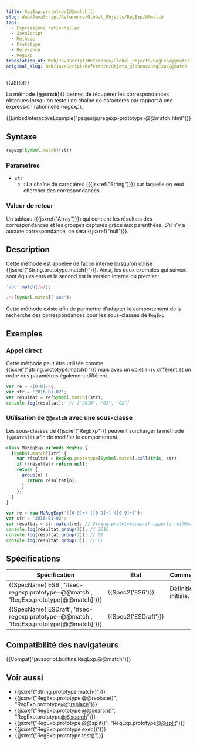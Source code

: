 ```yaml
---
title: RegExp.prototype[@@match]()
slug: Web/JavaScript/Reference/Global_Objects/RegExp/@@match
tags:
  - Expressions rationnelles
  - JavaScript
  - Méthode
  - Prototype
  - Reference
  - RegExp
translation_of: Web/JavaScript/Reference/Global_Objects/RegExp/@@match
original_slug: Web/JavaScript/Reference/Objets_globaux/RegExp/@@match
---
```

{{JSRef}}

La méthode **`[@@match]()`** permet de récupérer les correspondances obtenues lorsqu'on teste une chaîne de caractères par rapport à une expression rationnelle (_regexp_).

{{EmbedInteractiveExample("pages/js/regexp-prototype-@@match.html")}}

## Syntaxe

```js
regexp[Symbol.match](str)
```

### Paramètres

- `str`
  - : La chaîne de caractères ({{jsxref("String")}}) sur laquelle on veut chercher des correspondances.

### Valeur de retour

Un tableau ({{jsxref("Array")}}) qui contient les résultats des correspondances et les groupes capturés grâce aux parenthèse. S'il n'y a aucune correspondance, ce sera {{jsxref("null")}}.

## Description

Cette méthode est appelée de façon interne lorsqu'on utilise {{jsxref("String.prototype.match()")}}. Ainsi, les deux exemples qui suivent sont équivalents et le second est la version interne du premier :

```js
'abc'.match(/a/);

/a/[Symbol.match]('abc');
```

Cette méthode existe afin de permettre d'adapter le comportement de la recherche des correspondances pour les sous-classes de `RegExp`.

## Exemples

### Appel direct

Cette méthode peut être utilisée comme {{jsxref("String.prototype.match()")}} mais avec un objet `this` différent et un ordre des paramètres également différent.

```js
var re = /[0-9]+/g;
var str = '2016-01-02';
var résultat = re[Symbol.match](str);
console.log(résultat);  // ["2016", "01", "02"]
```

### Utilisation de `@@match` avec une sous-classe

Les sous-classes de {{jsxref("RegExp")}} peuvent surcharger la méthode `[@@match]()` afin de modifier le comportement.

```js
class MaRegExp extends RegExp {
  [Symbol.match](str) {
    var résultat = RegExp.prototype[Symbol.match].call(this, str);
    if (!résultat) return null;
    return {
      group(n) {
        return résultat[n];
      }
    };
  }
}

var re = new MaRegExp('([0-9]+)-([0-9]+)-([0-9]+)');
var str = '2016-01-02';
var résultat = str.match(re); // String.prototype.match appelle re[@@match].
console.log(résultat.group(1)); // 2016
console.log(résultat.group(2)); // 01
console.log(résultat.group(3)); // 02
```

## Spécifications

| Spécification                                                                                                    | État                         | Commentaires         |
| ---------------------------------------------------------------------------------------------------------------- | ---------------------------- | -------------------- |
| {{SpecName('ES6', '#sec-regexp.prototype-@@match', 'RegExp.prototype[@@match]')}}     | {{Spec2('ES6')}}         | Définition initiale. |
| {{SpecName('ESDraft', '#sec-regexp.prototype-@@match', 'RegExp.prototype[@@match]')}} | {{Spec2('ESDraft')}} |                      |

## Compatibilité des navigateurs

{{Compat("javascript.builtins.RegExp.@@match")}}

## Voir aussi

- {{jsxref("String.prototype.match()")}}
- {{jsxref("RegExp.prototype.@@replace()", "RegExp.prototype[@@replace]()")}}
- {{jsxref("RegExp.prototype.@@search()", "RegExp.prototype[@@search]()")}}
- {{jsxref("RegExp.prototype.@@split()", "RegExp.prototype[@@split]()")}}
- {{jsxref("RegExp.prototype.exec()")}}
- {{jsxref("RegExp.prototype.test()")}}
